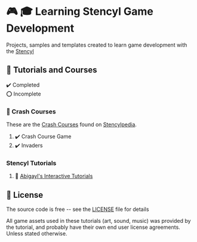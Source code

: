 # :video_game: :mortar_board: Learning Stencyl Game Development

Projects, samples and templates created to learn game development with the [Stencyl][stencyl]

## :beginner: Tutorials and Courses

:heavy_check_mark: Completed  
:o: Incomplete

### :beginner: Crash Courses

These are the [Crash Courses][start] found on [Stencylpedia][help].

1. :heavy_check_mark: Crash Course Game
2. :heavy_check_mark: Invaders

### Stencyl Tutorials

1. :construction: [Abigayl's Interactive Tutorials](http://www.stencyl.com/help/viewArticle/102)

## :page_with_curl: License

The source code is free -- see the [LICENSE](LICENSE) file for details

All game assets used in these tutorials (art, sound, music) was provided by the tutorial, and probably have their own end user license agreements.
Unless stated otherwise.

[stencyl]: https://www.stencyl.com/
[start]: https://www.stencyl.com/help/start/
[help]: https://www.stencyl.com/help/
